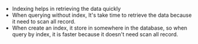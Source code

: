 - Indexing helps in retrieving the data quickly
- When querying without index, It's take time to retrieve the data because it need to scan all record.
- When create an index, it store in somewhere in the database, so when query by index, it is faster because it doesn't need scan all record.
